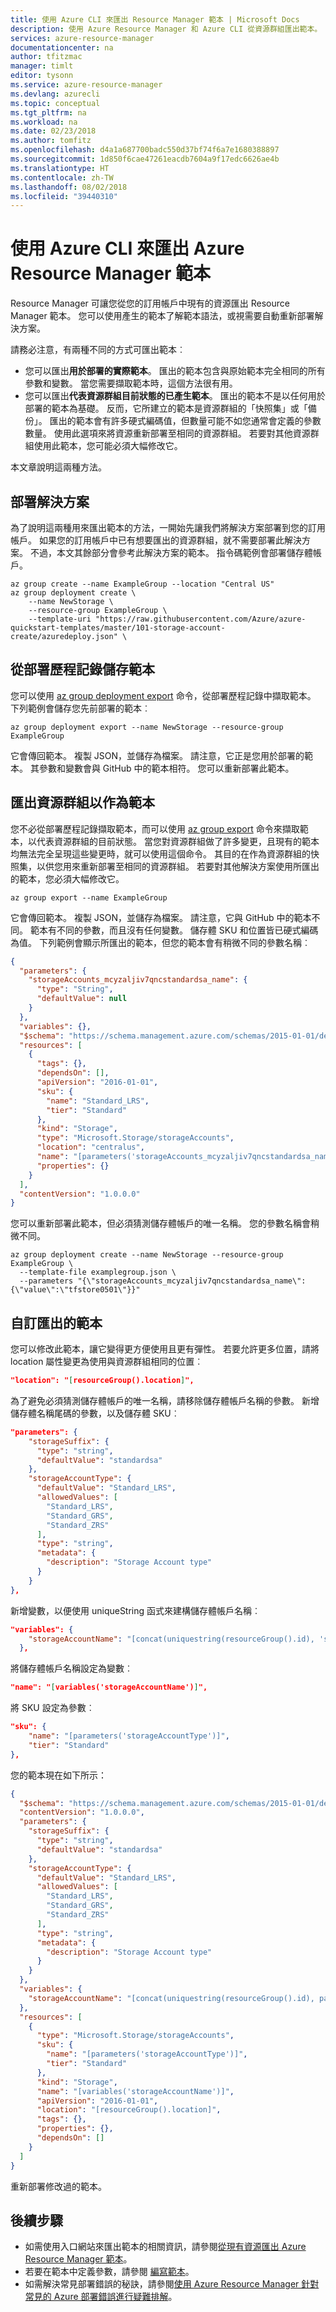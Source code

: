 ```yaml
---
title: 使用 Azure CLI 來匯出 Resource Manager 範本 | Microsoft Docs
description: 使用 Azure Resource Manager 和 Azure CLI 從資源群組匯出範本。
services: azure-resource-manager
documentationcenter: na
author: tfitzmac
manager: timlt
editor: tysonn
ms.service: azure-resource-manager
ms.devlang: azurecli
ms.topic: conceptual
ms.tgt_pltfrm: na
ms.workload: na
ms.date: 02/23/2018
ms.author: tomfitz
ms.openlocfilehash: d4a1a687700badc550d37bf74f6a7e1680388897
ms.sourcegitcommit: 1d850f6cae47261eacdb7604a9f17edc6626ae4b
ms.translationtype: HT
ms.contentlocale: zh-TW
ms.lasthandoff: 08/02/2018
ms.locfileid: "39440310"
---
```

# <a name="export-azure-resource-manager-templates-with-azure-cli"></a>使用 Azure CLI 來匯出 Azure Resource Manager 範本

Resource Manager 可讓您從您的訂用帳戶中現有的資源匯出 Resource Manager 範本。 您可以使用產生的範本了解範本語法，或視需要自動重新部署解決方案。

請務必注意，有兩種不同的方式可匯出範本︰

* 您可以匯出**用於部署的實際範本**。 匯出的範本包含與原始範本完全相同的所有參數和變數。 當您需要擷取範本時，這個方法很有用。
* 您可以匯出**代表資源群組目前狀態的已產生範本**。 匯出的範本不是以任何用於部署的範本為基礎。 反而，它所建立的範本是資源群組的「快照集」或「備份」。 匯出的範本會有許多硬式編碼值，但數量可能不如您通常會定義的參數數量。 使用此選項來將資源重新部署至相同的資源群組。 若要對其他資源群組使用此範本，您可能必須大幅修改它。

本文章說明這兩種方法。

## <a name="deploy-a-solution"></a>部署解決方案

為了說明這兩種用來匯出範本的方法，一開始先讓我們將解決方案部署到您的訂用帳戶。 如果您的訂用帳戶中已有想要匯出的資源群組，就不需要部署此解決方案。 不過，本文其餘部分會參考此解決方案的範本。 指令碼範例會部署儲存體帳戶。

```azurecli
az group create --name ExampleGroup --location "Central US"
az group deployment create \
    --name NewStorage \
    --resource-group ExampleGroup \
    --template-uri "https://raw.githubusercontent.com/Azure/azure-quickstart-templates/master/101-storage-account-create/azuredeploy.json" \
```  

## <a name="save-template-from-deployment-history"></a>從部署歷程記錄儲存範本

您可以使用 [az group deployment export](/cli/azure/group/deployment#az-group-deployment-export) 命令，從部署歷程記錄中擷取範本。 下列範例會儲存您先前部署的範本︰

```azurecli
az group deployment export --name NewStorage --resource-group ExampleGroup
```

它會傳回範本。 複製 JSON，並儲存為檔案。 請注意，它正是您用於部署的範本。 其參數和變數會與 GitHub 中的範本相符。 您可以重新部署此範本。


## <a name="export-resource-group-as-template"></a>匯出資源群組以作為範本

您不必從部署歷程記錄擷取範本，而可以使用 [az group export](/cli/azure/group#az-group-export) 命令來擷取範本，以代表資源群組的目前狀態。 當您對資源群組做了許多變更，且現有的範本均無法完全呈現這些變更時，就可以使用這個命令。 其目的在作為資源群組的快照集，以供您用來重新部署至相同的資源群組。 若要對其他解決方案使用所匯出的範本，您必須大幅修改它。

```azurecli
az group export --name ExampleGroup
```

它會傳回範本。 複製 JSON，並儲存為檔案。 請注意，它與 GitHub 中的範本不同。 範本有不同的參數，而且沒有任何變數。 儲存體 SKU 和位置皆已硬式編碼為值。 下列範例會顯示所匯出的範本，但您的範本會有稍微不同的參數名稱︰

```json
{
  "parameters": {
    "storageAccounts_mcyzaljiv7qncstandardsa_name": {
      "type": "String",
      "defaultValue": null
    }
  },
  "variables": {},
  "$schema": "https://schema.management.azure.com/schemas/2015-01-01/deploymentTemplate.json#",
  "resources": [
    {
      "tags": {},
      "dependsOn": [],
      "apiVersion": "2016-01-01",
      "sku": {
        "name": "Standard_LRS",
        "tier": "Standard"
      },
      "kind": "Storage",
      "type": "Microsoft.Storage/storageAccounts",
      "location": "centralus",
      "name": "[parameters('storageAccounts_mcyzaljiv7qncstandardsa_name')]",
      "properties": {}
    }
  ],
  "contentVersion": "1.0.0.0"
}
```

您可以重新部署此範本，但必須猜測儲存體帳戶的唯一名稱。 您的參數名稱會稍微不同。

```azurecli
az group deployment create --name NewStorage --resource-group ExampleGroup \
  --template-file examplegroup.json \
  --parameters "{\"storageAccounts_mcyzaljiv7qncstandardsa_name\":{\"value\":\"tfstore0501\"}}"
```

## <a name="customize-exported-template"></a>自訂匯出的範本

您可以修改此範本，讓它變得更方便使用且更有彈性。 若要允許更多位置，請將 location 屬性變更為使用與資源群組相同的位置︰

```json
"location": "[resourceGroup().location]",
```

為了避免必須猜測儲存體帳戶的唯一名稱，請移除儲存體帳戶名稱的參數。 新增儲存體名稱尾碼的參數，以及儲存體 SKU︰

```json
"parameters": {
    "storageSuffix": {
      "type": "string",
      "defaultValue": "standardsa"
    },
    "storageAccountType": {
      "defaultValue": "Standard_LRS",
      "allowedValues": [
        "Standard_LRS",
        "Standard_GRS",
        "Standard_ZRS"
      ],
      "type": "string",
      "metadata": {
        "description": "Storage Account type"
      }
    }
},
```

新增變數，以便使用 uniqueString 函式來建構儲存體帳戶名稱︰

```json
"variables": {
    "storageAccountName": "[concat(uniquestring(resourceGroup().id), 'standardsa')]"
  },
```

將儲存體帳戶名稱設定為變數︰

```json
"name": "[variables('storageAccountName')]",
```

將 SKU 設定為參數︰

```json
"sku": {
    "name": "[parameters('storageAccountType')]",
    "tier": "Standard"
},
```

您的範本現在如下所示：

```json
{
  "$schema": "https://schema.management.azure.com/schemas/2015-01-01/deploymentTemplate.json#",
  "contentVersion": "1.0.0.0",
  "parameters": {
    "storageSuffix": {
      "type": "string",
      "defaultValue": "standardsa"
    },
    "storageAccountType": {
      "defaultValue": "Standard_LRS",
      "allowedValues": [
        "Standard_LRS",
        "Standard_GRS",
        "Standard_ZRS"
      ],
      "type": "string",
      "metadata": {
        "description": "Storage Account type"
      }
    }
  },
  "variables": {
    "storageAccountName": "[concat(uniquestring(resourceGroup().id), parameters('storageSuffix'))]"
  },
  "resources": [
    {
      "type": "Microsoft.Storage/storageAccounts",
      "sku": {
        "name": "[parameters('storageAccountType')]",
        "tier": "Standard"
      },
      "kind": "Storage",
      "name": "[variables('storageAccountName')]",
      "apiVersion": "2016-01-01",
      "location": "[resourceGroup().location]",
      "tags": {},
      "properties": {},
      "dependsOn": []
    }
  ]
}
```

重新部署修改過的範本。

## <a name="next-steps"></a>後續步驟
* 如需使用入口網站來匯出範本的相關資訊，請參閱[從現有資源匯出 Azure Resource Manager 範本](resource-manager-export-template.md)。
* 若要在範本中定義參數，請參閱 [編寫範本](resource-group-authoring-templates.md#parameters)。
* 如需解決常見部署錯誤的秘訣，請參閱[使用 Azure Resource Manager 針對常見的 Azure 部署錯誤進行疑難排解](resource-manager-common-deployment-errors.md)。